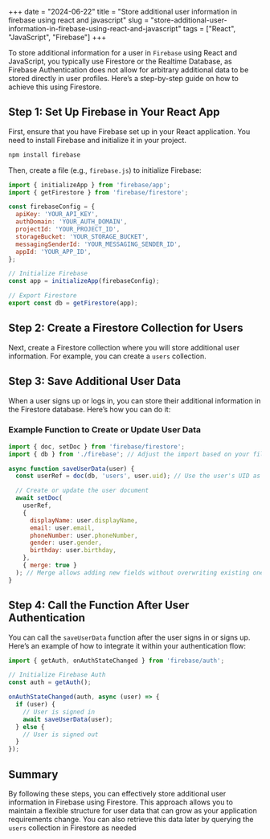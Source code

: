 +++
date = "2024-06-22"
title = "Store additional user information in firebase using react and javascript"
slug = "store-additional-user-information-in-firebase-using-react-and-javascript"
tags = ["React", "JavaScript", "Firebase"]
+++

To store additional information for a user in `Firebase` using React and JavaScript, you typically use Firestore or the Realtime Database, as Firebase Authentication does not allow for arbitrary additional data to be stored directly in user profiles. Here’s a step-by-step guide on how to achieve this using Firestore.

## Step 1: Set Up Firebase in Your React App

First, ensure that you have Firebase set up in your React application. You need to install Firebase and initialize it in your project.

```bash
npm install firebase
```

Then, create a file (e.g., `firebase.js`) to initialize Firebase:

```javascript
import { initializeApp } from 'firebase/app';
import { getFirestore } from 'firebase/firestore';

const firebaseConfig = {
  apiKey: 'YOUR_API_KEY',
  authDomain: 'YOUR_AUTH_DOMAIN',
  projectId: 'YOUR_PROJECT_ID',
  storageBucket: 'YOUR_STORAGE_BUCKET',
  messagingSenderId: 'YOUR_MESSAGING_SENDER_ID',
  appId: 'YOUR_APP_ID',
};

// Initialize Firebase
const app = initializeApp(firebaseConfig);

// Export Firestore
export const db = getFirestore(app);
```

## Step 2: Create a Firestore Collection for Users

Next, create a Firestore collection where you will store additional user information. For example, you can create a `users` collection.

## Step 3: Save Additional User Data

When a user signs up or logs in, you can store their additional information in the Firestore database. Here’s how you can do it:

### Example Function to Create or Update User Data

```javascript
import { doc, setDoc } from 'firebase/firestore';
import { db } from './firebase'; // Adjust the import based on your file structure

async function saveUserData(user) {
  const userRef = doc(db, 'users', user.uid); // Use the user's UID as the document ID

  // Create or update the user document
  await setDoc(
    userRef,
    {
      displayName: user.displayName,
      email: user.email,
      phoneNumber: user.phoneNumber,
      gender: user.gender,
      birthday: user.birthday,
    },
    { merge: true }
  ); // Merge allows adding new fields without overwriting existing ones
}
```

## Step 4: Call the Function After User Authentication

You can call the `saveUserData` function after the user signs in or signs up. Here’s an example of how to integrate it within your authentication flow:

```javascript
import { getAuth, onAuthStateChanged } from 'firebase/auth';

// Initialize Firebase Auth
const auth = getAuth();

onAuthStateChanged(auth, async (user) => {
  if (user) {
    // User is signed in
    await saveUserData(user);
  } else {
    // User is signed out
  }
});
```

## Summary

By following these steps, you can effectively store additional user information in Firebase using Firestore. This approach allows you to maintain a flexible structure for user data that can grow as your application requirements change. You can also retrieve this data later by querying the `users` collection in Firestore as needed

